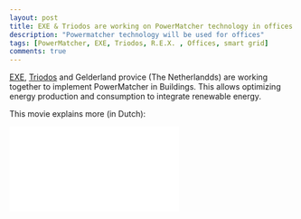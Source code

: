 ```yaml
---
layout: post
title: EXE & Triodos are working on PowerMatcher technology in offices
description: "Powermatcher technology will be used for offices"
tags: [PowerMatcher, EXE, Triodos, R.E.X. , Offices, smart grid]
comments: true
---
```


[EXE](http://energy-exchange-enablers.com/), [Triodos](http://www.triodos.nl/nl/particulieren/beleggen/beleggen-overview/vastgoedfonds-beleggingsfonds-duurzaam-vastgoed/over-dit-fonds/) and Gelderland provice (The Netherlandds) are working together to implement PowerMatcher in Buildings. This allows optimizing energy production and consumption to integrate renewable energy.


This movie explains more (in Dutch):

<iframe src="//www.youtube.com/embed/C1wZlyu3U94" frameborder="0" allowfullscreen></iframe>
